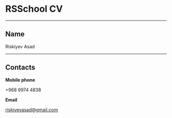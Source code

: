 # RSSchool CV

---

## Name

Riskiyev Asad

---

## Contacts

**Mobile phone**

+968 9974 4838

**Email**

riskiyevasad@gmail.com

